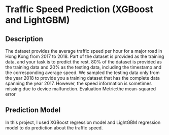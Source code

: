 # Traffic Speed Prediction (XGBoost and LightGBM)
## Description
The dataset provides the average traffic speed per hour for a major road in Hong Kong from 2017 to 2018. Part of the dataset is provided as the training data, and your task is to predict the rest. 80% of the dataset is provided as the training data and 20% as the testing data, including the timestamp and the corresponding average speed. We sampled the testing data only from the year 2018 to provide you a training dataset that has the complete data spanning the year 2017. However, the speed information is sometimes missing due to device malfunction.
Evaluation Metric:the mean-squared error
## Prediction Model
In this project, I used XGBoost regression model and LightGBM regression model to do prediction about the traffic speed. 
